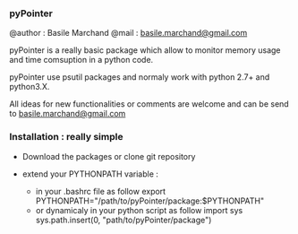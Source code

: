 
### pyPointer
@author : Basile Marchand
@mail   : basile.marchand@gmail.com

pyPointer is a really basic package which allow to monitor memory usage and time comsuption
in a python code. 

pyPointer use psutil packages and normaly work with python 2.7+ and python3.X.

All ideas for new functionalities or comments are welcome and can be send to basile.marchand@gmail.com


### Installation : really simple

- Download the packages or clone git repository

- extend your PYTHONPATH variable : 
  -  in your .bashrc file as follow
     export PYTHONPATH="/path/to/pyPointer/package:$PYTHONPATH"
  -  or dynamicaly in your python script as follow 
     import sys
     sys.path.insert(0, "path/to/pyPointer/package")



 
